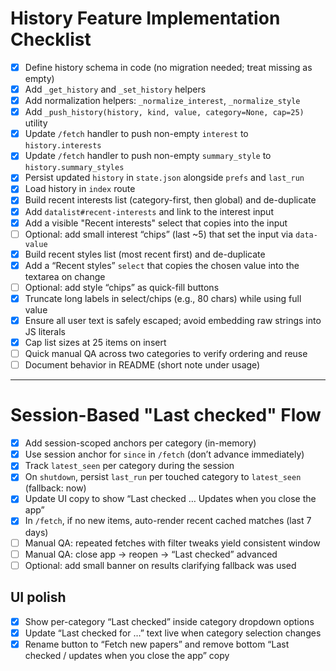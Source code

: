 # History Feature Implementation Checklist

- [x] Define history schema in code (no migration needed; treat missing as empty)
- [x] Add `_get_history` and `_set_history` helpers
- [x] Add normalization helpers: `_normalize_interest`, `_normalize_style`
- [x] Add `_push_history(history, kind, value, category=None, cap=25)` utility
- [x] Update `/fetch` handler to push non-empty `interest` to `history.interests`
- [x] Update `/fetch` handler to push non-empty `summary_style` to `history.summary_styles`
- [x] Persist updated `history` in `state.json` alongside `prefs` and `last_run`
- [x] Load history in `index` route
- [x] Build recent interests list (category-first, then global) and de-duplicate
- [x] Add `datalist#recent-interests` and link to the interest input
- [x] Add a visible "Recent interests" select that copies into the input
- [ ] Optional: add small interest “chips” (last ~5) that set the input via `data-value`
- [x] Build recent styles list (most recent first) and de-duplicate
- [x] Add a “Recent styles” `select` that copies the chosen value into the textarea on change
- [ ] Optional: add style “chips” as quick-fill buttons
- [x] Truncate long labels in select/chips (e.g., 80 chars) while using full value
- [x] Ensure all user text is safely escaped; avoid embedding raw strings into JS literals
- [x] Cap list sizes at 25 items on insert
- [ ] Quick manual QA across two categories to verify ordering and reuse
- [ ] Document behavior in README (short note under usage)

---

# Session-Based "Last checked" Flow

- [x] Add session-scoped anchors per category (in-memory)
- [x] Use session anchor for `since` in `/fetch` (don’t advance immediately)
- [x] Track `latest_seen` per category during the session
- [x] On `shutdown`, persist `last_run` per touched category to `latest_seen` (fallback: now)
- [x] Update UI copy to show “Last checked … Updates when you close the app”
- [x] In `/fetch`, if no new items, auto-render recent cached matches (last 7 days)
- [ ] Manual QA: repeated fetches with filter tweaks yield consistent window
- [ ] Manual QA: close app → reopen → “Last checked” advanced
- [ ] Optional: add small banner on results clarifying fallback was used

## UI polish

- [x] Show per-category “Last checked” inside category dropdown options
- [x] Update “Last checked for …” text live when category selection changes
- [x] Rename button to “Fetch new papers” and remove bottom “Last checked / updates when you close the app” copy
